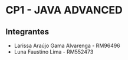 # CP1 - JAVA ADVANCED

## Integrantes

* Larissa Araújo Gama Alvarenga - RM96496
* Luna Faustino Lima - RM552473

